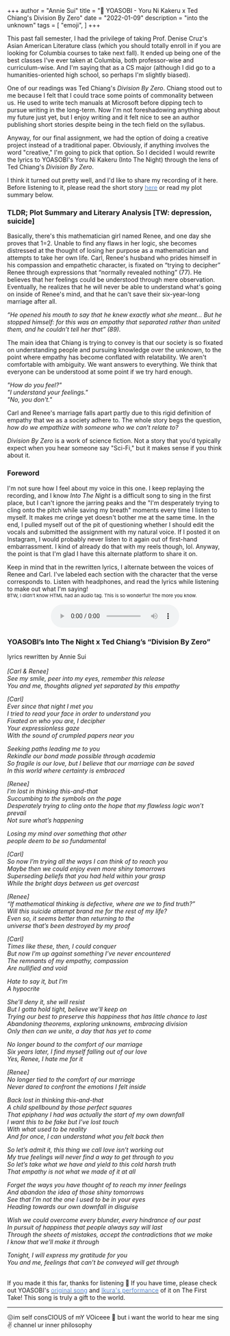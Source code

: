 +++
author = "Annie Sui"
title = "🎵 YOASOBI - Yoru Ni Kakeru x Ted Chiang's Division By Zero"
date = "2022-01-09"
description = "into the unknown"
tags = [
    "emoji",
]
+++

This past fall semester, I had the privilege of taking Prof. Denise Cruz's Asian American Literature class (which you should totally enroll in if you are looking for Columbia courses to take next fall). It ended up being one of the best classes I've ever taken at Columbia, both professor-wise and curriculum-wise. And I'm saying that as a CS major (although I did go to a humanities-oriented high school, so perhaps I'm slightly biased).

One of our readings was Ted Chiang's <i> Division By Zero</i>. Chiang stood out to me because I felt that I could trace some points of commonality between us. He used to write tech manuals at Microsoft before dipping tech to pursue writing in the long-term. Now I'm not foreshadowing anything about my future just yet, but I enjoy writing and it felt nice to see an author publishing short stories despite being in the tech field on the syllabus.

Anyway, for our final assignment, we had the option of doing a creative project instead of a traditional paper. Obviously, if anything involves the word "creative," I'm going to pick that option. So I decided I would rewrite the lyrics to YOASOBI's Yoru Ni Kakeru (Into The Night) through the lens of Ted Chiang's <i>Division By Zero</i>. 

I think it turned out pretty well, and I'd like to share my recording of it here. Before listening to it, please read the short story <a href="https://fantasticmetropolis.com/i/division"><span style="color: #598cd4">here</span></a> or read my plot summary below.

<h3> TLDR; Plot Summary and Literary Analysis [TW: depression, suicide] </h3>
Basically, there's this mathematician girl named Renee, and one day she proves that 1=2. Unable to find any flaws in her logic, she becomes distressed at the thought of losing her purpose as a mathematician and attempts to take her own life. Carl, Renee's husband who prides himself in his compassion and empathetic character, is fixated on “trying to decipher” Renee through expressions that “normally revealed nothing” (77). He believes that her feelings could be understood through mere observation. Eventually, he realizes that he will never be able to understand what's going on inside of Renee's mind, and that he can't save their six-year-long marriage after all. <br>

<i> “He opened his mouth to say that he knew exactly what she meant… But he stopped himself: for this was an empathy that separated rather than united them, and he couldn’t tell her that” (89). </i>

The main idea that Chiang is trying to convey is that our society is so fixated on understanding people and pursuing knowledge over the unknown, to the point where empathy has become conflated with relatability. We aren't comfortable with ambiguity. We want answers to everything. We think that everyone can be understood at some point if we try hard enough.

<i>
"How do you feel?" <br>
"I understand your feelings." <br>
"No, you don't." 
</i>


Carl and Renee's marriage falls apart partly due to this rigid definition of empathy that we as a society adhere to. The whole story begs the question, <i>how do we empathize with someone who we can't relate to? </i>

<i>Division By Zero</i> is a work of science fiction. Not a story that you'd typically expect when you hear someone say "Sci-Fi," but it makes sense if you think about it.

<h3> Foreword </h3>
I'm not sure how I feel about my voice in this one. I keep replaying the recording, and I know <i>Into The Night</i> is a difficult song to sing in the first place, but I can't ignore the jarring peaks and the "I'm desperately trying to cling onto the pitch while saving my breath" moments every time I listen to myself. It makes me cringe yet doesn't bother me at the same time. In the end, I pulled myself out of the pit of questioning whether I should edit the vocals and submitted the assignment with my natural voice. If I posted it on Instagram, I would probably never listen to it again out of first-hand embarrassment. I kind of already do that with my reels though, lol. Anyway, the point is that I'm glad I have this alternate platform to share it on. <br>

Keep in mind that in the rewritten lyrics, I alternate between the voices of Renee and Carl. I've labeled each section with the character that the verse corresponds to. Listen with headphones, and read the lyrics while listening to make out what I'm saying! <br>
<span style="font-size: 11px">BTW, I didn't know HTML had an audio tag. This is so wonderful! The more you know.</span>

<div style="text-align: center">
	<audio controls src="/into-the-night-final-draft.wav"></audio>
</div>

<h3> YOASOBI’s Into The Night x Ted Chiang’s “Division By Zero” </h3>
lyrics rewritten by Annie Sui <br>
<br>
<i>
[Carl & Renee] <br>
See my smile, peer into my eyes, remember this release <br>
You and me, thoughts aligned yet separated by this empathy

[Carl] <br>
Ever since that night I met you <br>
I tried to read your face in order to understand you <br>
Fixated on who you are, I decipher <br>
Your expressionless gaze <br>
With the sound of crumpled papers near you

Seeking paths leading me to you <br>
Rekindle our bond made possible through academia <br>
So fragile is our love, but I believe that our marriage can be saved <br>
In this world where certainty is embraced

[Renee] <br>
I’m lost in thinking this-and-that <br>
Succumbing to the symbols on the page <br>
Desperately trying to cling onto the hope that my flawless logic won’t prevail <br>
Not sure what’s happening

Losing my mind over something that other <br>
people deem to be so fundamental

[Carl] <br>
So now I’m trying all the ways I can think of to reach you <br>
Maybe then we could enjoy even more shiny tomorrows <br>
Superseding beliefs that you had held within your grasp <br>
While the bright days between us get overcast

[Renee] <br>
“If mathematical thinking is defective, where are we to find truth?” <br>
Will this suicide attempt brand me for the rest of my life? <br>
Even so, it seems better than returning to the <br>
universe that’s been destroyed by my proof

[Carl] <br>
Times like these, then, I could conquer <br>
But now I’m up against something I’ve never encountered <br>
The remnants of my empathy, compassion <br>
Are nullified and void

Hate to say it, but I’m <br>
A hypocrite

She’ll deny it, she will resist <br>
But I gotta hold tight, believe we’ll keep on <br>
Trying our best to preserve this happiness that has little chance to last <br>
Abandoning theorems, exploring unknowns, embracing division <br>
Only then can we unite, a day that has yet to come <br>

No longer bound to the comfort of our marriage <br>
Six years later, I find myself falling out of our love <br>
Yes, Renee, I hate me for it

[Renee] <br>
No longer tied to the comfort of our marriage <br>
Never dared to confront the emotions I felt inside

Back lost in thinking this-and-that <br>
A child spellbound by those perfect squares <br>
That epiphany I had was actually the start of my own downfall <br>
I want this to be fake but I’ve lost touch <br>
With what used to be reality <br>
And for once, I can understand what you felt back then

So let’s admit it, this thing we call love isn’t working out <br>
My true feelings will never find a way to get through to you <br>
So let’s take what we have and yield to this cold harsh truth <br>
That empathy is not what we made of it at all

Forget the ways you have thought of to reach my inner feelings <br>
And abandon the idea of those shiny tomorrows <br>
See that I’m not the one I used to be in your eyes <br>
Heading towards our own downfall in disguise

Wish we could overcome every blunder, every hindrance of our past <br>
In pursuit of happiness that people always say will last <br>
Through the sheets of mistakes, accept the contradictions that we make <br>
I know that we’ll make it through

Tonight, I will express my gratitude for you <br>
You and me, feelings that can’t be conveyed will get through
</i>

<br>
If you made it this far, thanks for listening 🙂 If you have time, please check out YOASOBI's <a href="https://www.youtube.com/watch?v=x8VYWazR5mE"><span style="color: #598cd4">original song</a> and <a href="https://www.youtube.com/watch?v=j1hft9Wjq9U"><span style="color: #598cd4">Ikura's performance</span></a> of it on The First Take! This song is truly a gift to the world.


***
<p><span class="nowrap"><span class="emojify">😖</span>im self consCIOUS of mY VOiceee </span><span class="nowrap"><span class="emojify">🎤</span> but i want the world to hear me sing </span><span class="nowrap"><span class="emojify"></span><span class="emojify">✌️</span> channel ur inner philosophy</p>

